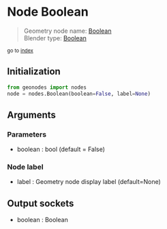 
# Node Boolean

> Geometry node name: [Boolean](https://docs.blender.org/manual/en/latest/modeling/geometry_nodes/input/boolean.html)<br>
  Blender type: [Boolean](https://docs.blender.org/api/current/bpy.types.FunctionNodeInputBool.html)
  
<sub>go to [index](/docs/index.md)</sub>

Initialization
--------------

```python
from geonodes import nodes
node = nodes.Boolean(boolean=False, label=None)
```



## Arguments


### Parameters

- boolean : bool (default = False)

### Node label

- label : Geometry node display label (default=None)

## Output sockets

- boolean : Boolean
